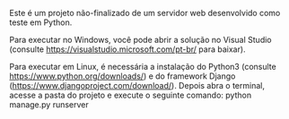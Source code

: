 Este é um projeto não-finalizado de um servidor web desenvolvido como teste em Python.

Para executar no Windows, você pode abrir a solução no Visual Studio (consulte https://visualstudio.microsoft.com/pt-br/ para baixar).

Para executar em Linux, é necessária a instalação do Python3 (consulte https://www.python.org/downloads/) e do framework Django (https://www.djangoproject.com/download/).
Depois abra o terminal, acesse a pasta do projeto e execute o seguinte comando:
  python manage.py runserver
